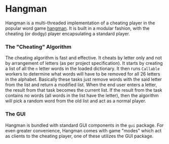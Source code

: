 Hangman
=======
Hangman is a multi-threaded implementation of a cheating player in the popular word game [hangman](http://en.wikipedia.org/wiki/Hangman_\(game\)). It is built in a modular fashion, with the cheating (or dodgy) player encapsulating a standard player.

### The "Cheating" Algorithm

The cheating algorithm is fast and effective. It cheats by letter only and not by arrangement of letters (as per project specification). It starts by creating a list of all the `n` letter words in the loaded dictionary. It then runs `Callable` workers to determine what words will have to be removed for all 26 letters in the alphabet. Basically these tasks just remove words with the said letter from the list and return a modified list. When the end user enters a letter, the result from that task becomes the current list. If the result from the task contains no words (all words in the list have the letter), then the algorithm will pick a random word from the old list and act as a normal player.

### The GUI

Hangman is bundled with standard GUI components in the `gui` package. For even greater convenience, Hangman comes with game "modes" which act as clients to the cheating player, one of these utilizes the GUI package.